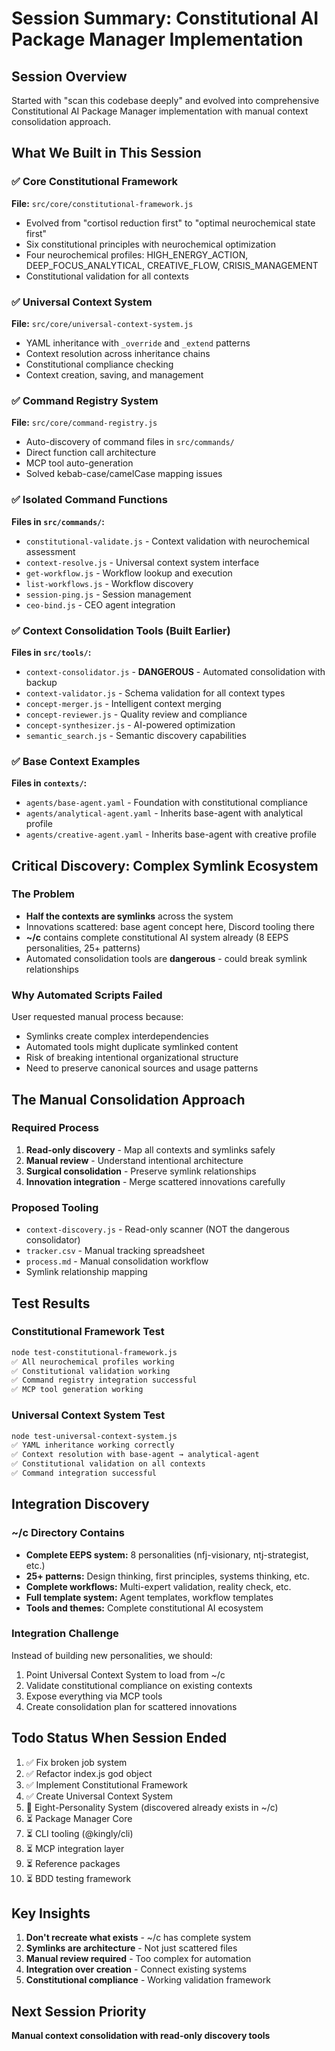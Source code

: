 # Session Summary: Constitutional AI Package Manager Implementation

## Session Overview
Started with "scan this codebase deeply" and evolved into comprehensive Constitutional AI Package Manager implementation with manual context consolidation approach.

## What We Built in This Session

### ✅ Core Constitutional Framework
**File:** `src/core/constitutional-framework.js`
- Evolved from "cortisol reduction first" to "optimal neurochemical state first"
- Six constitutional principles with neurochemical optimization
- Four neurochemical profiles: HIGH_ENERGY_ACTION, DEEP_FOCUS_ANALYTICAL, CREATIVE_FLOW, CRISIS_MANAGEMENT
- Constitutional validation for all contexts

### ✅ Universal Context System  
**File:** `src/core/universal-context-system.js`
- YAML inheritance with `_override` and `_extend` patterns
- Context resolution across inheritance chains
- Constitutional compliance checking
- Context creation, saving, and management

### ✅ Command Registry System
**File:** `src/core/command-registry.js`
- Auto-discovery of command files in `src/commands/`
- Direct function call architecture
- MCP tool auto-generation
- Solved kebab-case/camelCase mapping issues

### ✅ Isolated Command Functions
**Files in `src/commands/`:**
- `constitutional-validate.js` - Context validation with neurochemical assessment
- `context-resolve.js` - Universal context system interface
- `get-workflow.js` - Workflow lookup and execution
- `list-workflows.js` - Workflow discovery
- `session-ping.js` - Session management
- `ceo-bind.js` - CEO agent integration

### ✅ Context Consolidation Tools (Built Earlier)
**Files in `src/tools/`:**
- `context-consolidator.js` - **DANGEROUS** - Automated consolidation with backup
- `context-validator.js` - Schema validation for all context types
- `concept-merger.js` - Intelligent context merging
- `concept-reviewer.js` - Quality review and compliance
- `concept-synthesizer.js` - AI-powered optimization
- `semantic_search.js` - Semantic discovery capabilities

### ✅ Base Context Examples
**Files in `contexts/`:**
- `agents/base-agent.yaml` - Foundation with constitutional compliance
- `agents/analytical-agent.yaml` - Inherits base-agent with analytical profile
- `agents/creative-agent.yaml` - Inherits base-agent with creative profile

## Critical Discovery: Complex Symlink Ecosystem

### The Problem
- **Half the contexts are symlinks** across the system
- Innovations scattered: base agent concept here, Discord tooling there
- **~/c** contains complete constitutional AI system already (8 EEPS personalities, 25+ patterns)
- Automated consolidation tools are **dangerous** - could break symlink relationships

### Why Automated Scripts Failed
User requested manual process because:
- Symlinks create complex interdependencies
- Automated tools might duplicate symlinked content
- Risk of breaking intentional organizational structure
- Need to preserve canonical sources and usage patterns

## The Manual Consolidation Approach

### Required Process
1. **Read-only discovery** - Map all contexts and symlinks safely
2. **Manual review** - Understand intentional architecture
3. **Surgical consolidation** - Preserve symlink relationships
4. **Innovation integration** - Merge scattered innovations carefully

### Proposed Tooling
- `context-discovery.js` - Read-only scanner (NOT the dangerous consolidator)
- `tracker.csv` - Manual tracking spreadsheet
- `process.md` - Manual consolidation workflow
- Symlink relationship mapping

## Test Results

### Constitutional Framework Test
```bash
node test-constitutional-framework.js
✅ All neurochemical profiles working
✅ Constitutional validation working  
✅ Command registry integration successful
✅ MCP tool generation working
```

### Universal Context System Test
```bash
node test-universal-context-system.js
✅ YAML inheritance working correctly
✅ Context resolution with base-agent → analytical-agent
✅ Constitutional validation on all contexts
✅ Command integration successful
```

## Integration Discovery

### ~/c Directory Contains
- **Complete EEPS system:** 8 personalities (nfj-visionary, ntj-strategist, etc.)
- **25+ patterns:** Design thinking, first principles, systems thinking, etc.
- **Complete workflows:** Multi-expert validation, reality check, etc.
- **Full template system:** Agent templates, workflow templates
- **Tools and themes:** Complete constitutional AI ecosystem

### Integration Challenge
Instead of building new personalities, we should:
1. Point Universal Context System to load from ~/c
2. Validate constitutional compliance on existing contexts
3. Expose everything via MCP tools
4. Create consolidation plan for scattered innovations

## Todo Status When Session Ended
1. ✅ Fix broken job system
2. ✅ Refactor index.js god object
3. ✅ Implement Constitutional Framework
4. ✅ Create Universal Context System
5. 🔄 Eight-Personality System (discovered already exists in ~/c)
6. ⏳ Package Manager Core
7. ⏳ CLI tooling (@kingly/cli)
8. ⏳ MCP integration layer
9. ⏳ Reference packages
10. ⏳ BDD testing framework

## Key Insights
1. **Don't recreate what exists** - ~/c has complete system
2. **Symlinks are architecture** - Not just scattered files  
3. **Manual review required** - Too complex for automation
4. **Integration over creation** - Connect existing systems
5. **Constitutional compliance** - Working validation framework

## Next Session Priority
**Manual context consolidation with read-only discovery tools**